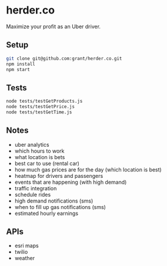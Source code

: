 herder.co
=========

Maximize your profit as an Uber driver.

## Setup
```sh
git clone git@github.com:grant/herder.co.git
npm install
npm start
```

## Tests
```sh
node tests/testGetProducts.js
node tests/testGetPrice.js
node tests/testGetTime.js
```

## Notes
- uber analytics
- which hours to work
- what location is bets
- best car to use (rental car)
- how much gas prices are for the day (which location is best)
- heatmap for drivers and passengers
- events that are happening (with high demand)
- traffic integration
- schedule rides
- high demand notifications (sms)
- when to fill up gas notifications (sms)
- estimated hourly earnings

## APIs
- esri maps
- twilio
- weather